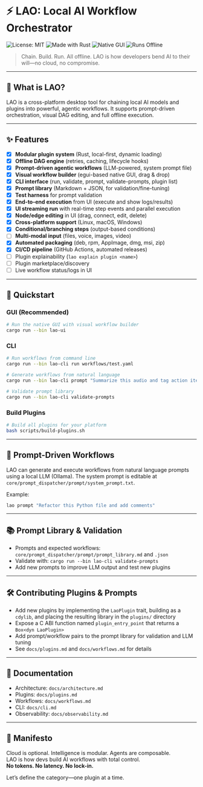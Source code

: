 # ⚡️ LAO: Local AI Workflow Orchestrator

![License: MIT](https://img.shields.io/badge/License-MIT-yellow.svg)
![Made with Rust](https://img.shields.io/badge/Made%20with-Rust-orange?logo=rust)
![Native GUI](https://img.shields.io/badge/GUI-Native%20Rust-green?logo=rust)
![Runs Offline](https://img.shields.io/badge/Runs-Offline-success?logo=powerbi&logoColor=white)

> Chain. Build. Run. All offline.
> LAO is how developers bend AI to their will—no cloud, no compromise.

---

## 🧠 What is LAO?

LAO is a cross-platform desktop tool for chaining local AI models and plugins into powerful, agentic workflows. It supports prompt-driven orchestration, visual DAG editing, and full offline execution.

---

## ✨ Features

- [x] **Modular plugin system** (Rust, local-first, dynamic loading)
- [x] **Offline DAG engine** (retries, caching, lifecycle hooks)
- [x] **Prompt-driven agentic workflows** (LLM-powered, system prompt file)
- [x] **Visual workflow builder** (egui-based native GUI, drag & drop)
- [x] **CLI interface** (run, validate, prompt, validate-prompts, plugin list)
- [x] **Prompt library** (Markdown + JSON, for validation/fine-tuning)
- [x] **Test harness** for prompt validation
- [x] **End-to-end execution** from UI (execute and show logs/results)
- [x] **UI streaming run** with real-time step events and parallel execution
- [x] **Node/edge editing** in UI (drag, connect, edit, delete)
- [x] **Cross-platform support** (Linux, macOS, Windows)
- [x] **Conditional/branching steps** (output-based conditions)
- [ ] **Multi-modal input** (files, voice, images, video)
- [x] **Automated packaging** (deb, rpm, AppImage, dmg, msi, zip)
- [x] **CI/CD pipeline** (GitHub Actions, automated releases)
- [ ] Plugin explainability (`lao explain plugin <name>`)
- [ ] Plugin marketplace/discovery
- [ ] Live workflow status/logs in UI

---

## 🚀 Quickstart

### GUI (Recommended)
```sh
# Run the native GUI with visual workflow builder
cargo run --bin lao-ui
```

### CLI
```sh
# Run workflows from command line
cargo run --bin lao-cli run workflows/test.yaml

# Generate workflows from natural language
cargo run --bin lao-cli prompt "Summarize this audio and tag action items"

# Validate prompt library
cargo run --bin lao-cli validate-prompts
```

### Build Plugins
```sh
# Build all plugins for your platform
bash scripts/build-plugins.sh
```

---

## 🧩 Prompt-Driven Workflows

LAO can generate and execute workflows from natural language prompts using a local LLM (Ollama). The system prompt is editable at `core/prompt_dispatcher/prompt/system_prompt.txt`.

Example:
```bash
lao prompt "Refactor this Python file and add comments"
```

---

## 📚 Prompt Library & Validation

- Prompts and expected workflows: `core/prompt_dispatcher/prompt/prompt_library.md` and `.json`
- Validate with: `cargo run --bin lao-cli validate-prompts`
- Add new prompts to improve LLM output and test new plugins

---

## 🛠️ Contributing Plugins & Prompts
- Add new plugins by implementing the `LaoPlugin` trait, building as a `cdylib`, and placing the resulting library in the `plugins/` directory
- Expose a C ABI function named `plugin_entry_point` that returns a `Box<dyn LaoPlugin>`
- Add prompt/workflow pairs to the prompt library for validation and LLM tuning
- See `docs/plugins.md` and `docs/workflows.md` for details

---

## 📄 Documentation
- Architecture: `docs/architecture.md`
- Plugins: `docs/plugins.md`
- Workflows: `docs/workflows.md`
- CLI: `docs/cli.md`
- Observability: `docs/observability.md`

---

## 🌌 Manifesto
Cloud is optional. Intelligence is modular. Agents are composable.  
LAO is how devs build AI workflows with total control.  
**No tokens. No latency. No lock-in.**

Let’s define the category—one plugin at a time.
